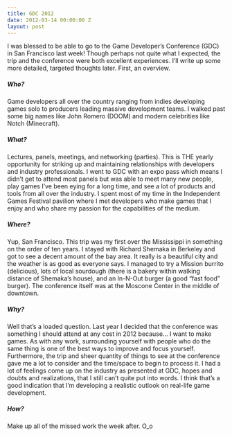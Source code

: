 ```yaml
---
title: GDC 2012
date: 2012-03-14 00:00:00 Z
layout: post
---
```


<p>I was blessed to be able to go to the Game Developer’s Conference (GDC) in San Francisco last week! Though perhaps not quite what I expected, the trip and the conference were both excellent experiences. I’ll write up some more detailed, targeted thoughts later. First, an overview.</p>
<h5>Who?</h5>
<p>Game developers all over the country ranging from indies developing games solo to producers leading massive development teams. I walked past some big names like John Romero (DOOM) and modern celebrities like Notch (Minecraft).</p>
<h5>What?</h5>
<p>Lectures, panels, meetings, and networking (parties). This is THE yearly opportunity for striking up and maintaining relationships with developers and industry professionals. I went to GDC with an expo pass which means I didn’t get to attend most panels but was able to meet many new people, play games I’ve been eying for a long time, and see a lot of products and tools from all over the industry. I spent most of my time in the Independent Games Festival pavilion where I met developers who make games that I enjoy and who share my passion for the capabilities of the medium.</p>
<h5>Where?</h5>
<p>Yup, San Francisco. This trip was my first over the Mississippi in something on the order of ten years. I stayed with Richard Shemaka in Berkeley and got to see a decent amount of the bay area. It really is a beautiful city and the weather is as good as everyone says. I managed to try a Mission burrito (delicious), lots of local sourdough (there is a bakery within walking distance of Shemaka’s house), and an In-N-Out burger (a good “fast food” burger). The conference itself was at the Moscone Center in the middle of downtown.</p>
<h5>Why?</h5>
<p>Well that’s a loaded question. Last year I decided that the conference was something I should attend at any cost in 2012 because… I want to make games. As with any work, surrounding yourself with people who do the same thing is one of the best ways to improve and focus yourself. Furthermore, the trip and sheer quantity of things to see at the conference gave me a lot to consider and the time/space to begin to process it. I had a lot of feelings come up on the industry as presented at GDC, hopes and doubts and realizations, that I still can’t quite put into words. I think that’s a good indication that I’m developing a realistic outlook on real-life game development.</p>
<h5>How?</h5>
<p>Make up all of the missed work the week after. O_o</p>